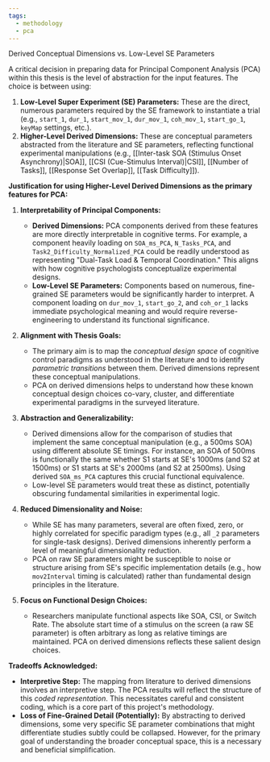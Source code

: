 ```yaml
---
tags:
  - methodology
  - pca
---
```


Derived Conceptual Dimensions vs. Low-Level SE Parameters

A critical decision in preparing data for Principal Component Analysis (PCA) within this thesis is the level of abstraction for the input features. The choice is between using:
1.  **Low-Level Super Experiment (SE) Parameters:** These are the direct, numerous parameters required by the SE framework to instantiate a trial (e.g., `start_1`, `dur_1`, `start_mov_1`, `dur_mov_1`, `coh_mov_1`, `start_go_1`, `keyMap` settings, etc.).
2.  **Higher-Level Derived Dimensions:** These are conceptual parameters abstracted from the literature and SE parameters, reflecting functional experimental manipulations (e.g., [[Inter-task SOA (Stimulus Onset Asynchrony)|SOA]], [[CSI (Cue-Stimulus Interval)|CSI]], [[Number of Tasks]], [[Response Set Overlap]], [[Task Difficulty]]).

**Justification for using Higher-Level Derived Dimensions as the primary features for PCA:**

1.  **Interpretability of Principal Components:**
    *  **Derived Dimensions:** PCA components derived from these features are more directly interpretable in cognitive terms. For example, a component heavily loading on `SOA_ms_PCA`, `N_Tasks_PCA`, and `Task2_Difficulty_Normalized_PCA` could be readily understood as representing "Dual-Task Load & Temporal Coordination." This aligns with how cognitive psychologists conceptualize experimental designs.
    *  **Low-Level SE Parameters:** Components based on numerous, fine-grained SE parameters would be significantly harder to interpret. A component loading on `dur_mov_1`, `start_go_2`, and `coh_or_1` lacks immediate psychological meaning and would require reverse-engineering to understand its functional significance.

2.  **Alignment with Thesis Goals:**
    *  The primary aim is to map the *conceptual design space* of cognitive control paradigms as understood in the literature and to identify *parametric transitions* between them. Derived dimensions represent these conceptual manipulations.
    *  PCA on derived dimensions helps to understand how these known conceptual design choices co-vary, cluster, and differentiate experimental paradigms in the surveyed literature.

3.  **Abstraction and Generalizability:**
    *  Derived dimensions allow for the comparison of studies that implement the same conceptual manipulation (e.g., a 500ms SOA) using different absolute SE timings. For instance, an SOA of 500ms is functionally the same whether S1 starts at SE's 1000ms (and S2 at 1500ms) or S1 starts at SE's 2000ms (and S2 at 2500ms). Using derived `SOA_ms_PCA` captures this crucial functional equivalence.
    *  Low-level SE parameters would treat these as distinct, potentially obscuring fundamental similarities in experimental logic.

4.  **Reduced Dimensionality and Noise:**
    *  While SE has many parameters, several are often fixed, zero, or highly correlated for specific paradigm types (e.g., all `_2` parameters for single-task designs). Derived dimensions inherently perform a level of meaningful dimensionality reduction.
    *  PCA on raw SE parameters might be susceptible to noise or structure arising from SE's specific implementation details (e.g., how `mov2Interval` timing is calculated) rather than fundamental design principles in the literature.

5.  **Focus on Functional Design Choices:**
    *  Researchers manipulate functional aspects like SOA, CSI, or Switch Rate. The absolute start time of a stimulus on the screen (a raw SE parameter) is often arbitrary as long as relative timings are maintained. PCA on derived dimensions reflects these salient design choices.

**Tradeoffs Acknowledged:**

*   **Interpretive Step:** The mapping from literature to derived dimensions involves an interpretive step. The PCA results will reflect the structure of this *coded representation*. This necessitates careful and consistent coding, which is a core part of this project's methodology.
*   **Loss of Fine-Grained Detail (Potentially):** By abstracting to derived dimensions, some very specific SE parameter combinations that might differentiate studies subtly could be collapsed. However, for the primary goal of understanding the broader conceptual space, this is a necessary and beneficial simplification.
